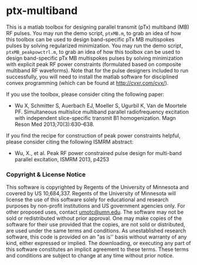 # ptx-multiband
This is a matlab toolbox for designing parallel transmit (pTx) multiband (MB) RF pulses.
You may run the demo script, `ptxMB.m`, to grab an idea of how this toolbox can be used to design band-specific pTx MB multispokes pulses by solving regularized minimization. 
You may run the demo script, `ptxMB_peakpowctrl.m`, to grab an idea of how this toolbox can be used to design band-specific pTx MB multispokes pulses by solving minimization with explicit peak RF power constraints (formulated based on composite multiband RF waveforms). 
Note that for the pulse designers included to run successfully, you will need to install the matlab software for disciplined convex programming (which can be found at http://cvxr.com/cvx/).

If you use the toolbox, please consider citing the following paper:
- Wu X, Schmitter S, Auerbach EJ, Moeller S, Ugurbil K, Van de Moortele PF. Simultaneous multislice multiband parallel radiofrequency excitation with independent slice-specific transmit B1 homogenization. Magn Reson Med 2013;70(3):630–638.

If you find the recipe for construction of peak power constraints helpful, please consider citing the following ISMRM abstract: 
- Wu, X., et al. Peak RF power constrained pulse design for multi-band parallel excitation, ISMRM 2013, p4253

### Copyright & License Notice
This software is copyrighted by Regents of the University of Minnesota and covered by US 10,684,337. Regents of the University of Minnesota will license the use of this software solely for educational and research purposes by non-profit institutions and US government agencies only. For other proposed uses, contact umotc@umn.edu. The software may not be sold or redistributed without prior approval. One may make copies of the software for their use provided that the copies, are not sold or distributed, are used under the same terms and conditions. As unestablished research software, this code is provided on an "as is'' basis without warranty of any kind, either expressed or implied. The downloading, or executing any part of this software constitutes an implicit agreement to these terms. These terms and conditions are subject to change at any time without prior notice.
